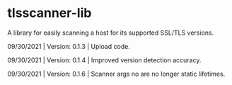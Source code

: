 # tlsscanner-lib

A library for easily scanning a host for its supported SSL/TLS versions.

09/30/2021 | Version: 0.1.3 | Upload code.

09/30/2021 | Version: 0.1.4 | Improved version detection accuracy.

09/30/2021 | Version: 0.1.6 | Scanner args no are no longer static lifetimes.
